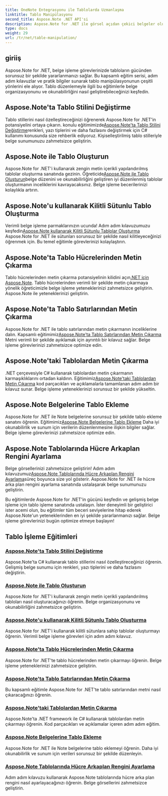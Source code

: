 ```yaml
---
title: OneNote Entegrasyonu ile Tablolarda Uzmanlaşma
linktitle: Tablo Manipülasyonu
second_title: Aspose.Note .NET API'si
description: Aspose.Note for .NET ile görsel açıdan çekici belgeler oluşturun! Tablo manipülasyonuyla ilgili eğitimleri keşfedin - stilleri değiştirin, tablolar oluşturun, metin çıkarın ve daha fazlasını yapın.
type: docs
weight: 29
url: /tr/net/table-manipulation/
---
```


## giriiş

Aspose.Note for .NET, belge işleme görevlerinizde tabloların gücünden sorunsuz bir şekilde yararlanmanızı sağlar. Bu kapsamlı eğitim serisi, adım adım kılavuzlar ve pratik bilgiler sunarak tablo manipülasyonunun çeşitli yönlerini ele alıyor. Tablo düzenlemeyle ilgili bu eğitimlerle belge organizasyonunu ve okunabilirliğini nasıl geliştirebileceğinizi keşfedin.

## Aspose.Note'ta Tablo Stilini Değiştirme

 Tablo stillerini nasıl özelleştireceğinizi öğrenerek Aspose.Note for .NET'in potansiyelini ortaya çıkarın. konulu eğitimimizde[Aspose.Note'ta Tablo Stilini Değiştirme](./change-table-style/)renkleri, yazı tiplerini ve daha fazlasını değiştirmek için C# kullanımı konusunda size rehberlik ediyoruz. Kişiselleştirilmiş tablo stilleriyle belge sunumunuzu zahmetsizce geliştirin.

## Aspose.Note ile Tablo Oluşturun

 Aspose.Note for .NET'i kullanarak zengin metin içerikli yapılandırılmış tablolar oluşturma sanatında gezinin. Öğreticide[Aspose.Note ile Tablo Oluşturun](./compose-tables/)belge düzenini ve okunabilirliğini geliştiren iyi düzenlenmiş tablolar oluşturmanın inceliklerini kavrayacaksınız. Belge işleme becerilerinizi kolaylıkla artırın.

## Aspose.Note'u kullanarak Kilitli Sütunlu Tablo Oluşturma

 Verimli belge işleme parmaklarınızın ucunda! Adım adım kılavuzumuzu keşfedin[Aspose.Note kullanarak Kilitli Sütunlu Tablolar Oluşturma](./create-table-locked-columns/) Aspose.Note for .NET ile sütunları sorunsuz bir şekilde nasıl kilitleyeceğinizi öğrenmek için. Bu temel eğitimle görevlerinizi kolaylaştırın.

## Aspose.Note'ta Tablo Hücrelerinden Metin Çıkarma

 Tablo hücrelerinden metin çıkarma potansiyelinin kilidini açın[.NET için Aspose.Note](./extract-text-cell/). Tablo hücrelerinden verimli bir şekilde metin çıkarmaya yönelik öğreticimizle belge işleme yeteneklerinizi zahmetsizce geliştirin. Aspose.Note ile yeteneklerinizi geliştirin.

## Aspose.Note'ta Tablo Satırlarından Metin Çıkarma

Aspose.Note for .NET ile tablo satırlarından metin çıkarmanın inceliklerine dalın. Kapsamlı eğitimimiz[Aspose.Note'ta Tablo Satırlarından Metin Çıkarma](./extract-text-row/) Metni verimli bir şekilde ayıklamak için ayrıntılı bir kılavuz sağlar. Belge işleme görevlerinizi zahmetsizce optimize edin.

## Aspose.Note'taki Tablolardan Metin Çıkarma

 .NET çerçevesiyle C# kullanarak tablolardan metin çıkarmanın karmaşıklıklarını ortadan kaldırın. Eğitimimiz[Aspose.Note'taki Tablolardan Metin Çıkarma](./extract-text-table/) kod parçacıkları ve açıklamalarla tamamlanan adım adım bir kılavuz sunar. Belge işleme yeteneklerinizi sorunsuz bir şekilde yükseltin.

## Aspose.Note Belgelerine Tablo Ekleme

 Aspose.Note for .NET ile Note belgelerine sorunsuz bir şekilde tablo ekleme sanatını öğrenin. Eğitimimiz[Aspose.Note Belgelerine Tablo Ekleme](./insert-tables/) Daha iyi okunabilirlik ve sunum için verilerin düzenlenmesine ilişkin bilgiler sağlar. Belge işleme görevlerinizi zahmetsizce optimize edin.

## Aspose.Note Tablolarında Hücre Arkaplan Rengini Ayarlama

 Belge görsellerinizi zahmetsizce geliştirin! Adım adım kılavuzumuz[Aspose.Note Tablolarında Hücre Arkaplan Rengini Ayarlama](./set-cell-background-color/)süreç boyunca size yol gösterir. Aspose.Note for .NET ile hücre arka plan rengini ayarlama sanatında ustalaşarak belge sunumunuzu geliştirin.

Bu eğitimlerde Aspose.Note for .NET'in gücünü keşfedin ve gelişmiş belge işleme için tablo işleme sanatında ustalaşın. İster deneyimli bir geliştirici ister acemi olun, bu eğitimler tüm beceri seviyelerine hitap ederek Aspose.Note'un yeteneklerinden en iyi şekilde yararlanmanızı sağlar. Belge işleme görevlerinizi bugün optimize etmeye başlayın!
## Tablo İşleme Eğitimleri
### [Aspose.Note'ta Tablo Stilini Değiştirme](./change-table-style/)
Aspose.Note'ta C# kullanarak tablo stillerini nasıl özelleştireceğinizi öğrenin. Gelişmiş belge sunumu için renkleri, yazı tiplerini ve daha fazlasını değiştirin.
### [Aspose.Note ile Tablo Oluşturun](./compose-tables/)
Aspose.Note for .NET'i kullanarak zengin metin içerikli yapılandırılmış tabloları nasıl oluşturacağınızı öğrenin. Belge organizasyonunu ve okunabilirliğini zahmetsizce geliştirin.
### [Aspose.Note'u kullanarak Kilitli Sütunlu Tablo Oluşturma](./create-table-locked-columns/)
Aspose.Note for .NET'i kullanarak kilitli sütunlara sahip tablolar oluşturmayı öğrenin. Verimli belge işleme görevleri için adım adım kılavuz.
### [Aspose.Note'ta Tablo Hücrelerinden Metin Çıkarma](./extract-text-cell/)
Aspose.Note for .NET'te tablo hücrelerinden metin çıkarmayı öğrenin. Belge işleme yeteneklerinizi zahmetsizce geliştirin.
### [Aspose.Note'ta Tablo Satırlarından Metin Çıkarma](./extract-text-row/)
Bu kapsamlı eğitimle Aspose.Note for .NET'te tablo satırlarından metni nasıl çıkaracağınızı öğrenin.
### [Aspose.Note'taki Tablolardan Metin Çıkarma](./extract-text-table/)
Aspose.Note'ta .NET framework ile C# kullanarak tablolardan metin çıkarmayı öğrenin. Kod parçacıkları ve açıklamalar içeren adım adım eğitim.
### [Aspose.Note Belgelerine Tablo Ekleme](./insert-tables/)
Aspose.Note for .NET ile Note belgelerine tablo eklemeyi öğrenin. Daha iyi okunabilirlik ve sunum için verileri sorunsuz bir şekilde düzenleyin.
### [Aspose.Note Tablolarında Hücre Arkaplan Rengini Ayarlama](./set-cell-background-color/)
Adım adım kılavuzu kullanarak Aspose.Note tablolarında hücre arka plan rengini nasıl ayarlayacağınızı öğrenin. Belge görsellerini zahmetsizce geliştirin.